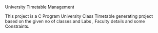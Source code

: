 University Timetable Management

This project is a C Program University Class Timetable generating project based on the given no of classes and Labs , Faculty details and some Constraints.
